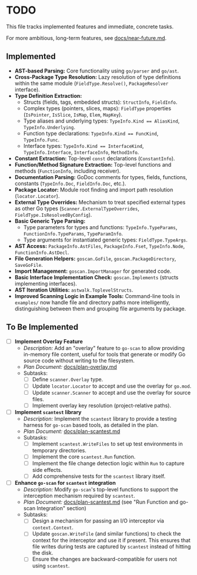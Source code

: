 # TODO

This file tracks implemented features and immediate, concrete tasks.

For more ambitious, long-term features, see [docs/near-future.md](./docs/near-future.md).

## Implemented

-   **AST-based Parsing:** Core functionality using `go/parser` and `go/ast`.
-   **Cross-Package Type Resolution:** Lazy resolution of type definitions within the same module (`FieldType.Resolve()`, `PackageResolver` interface).
-   **Type Definition Extraction:**
    -   Structs (fields, tags, embedded structs): `StructInfo`, `FieldInfo`.
    -   Complex types (pointers, slices, maps): `FieldType` properties (`IsPointer`, `IsSlice`, `IsMap`, `Elem`, `MapKey`).
    -   Type aliases and underlying types: `TypeInfo.Kind == AliasKind`, `TypeInfo.Underlying`.
    -   Function type declarations: `TypeInfo.Kind == FuncKind`, `TypeInfo.Func`.
    -   Interface types: `TypeInfo.Kind == InterfaceKind`, `TypeInfo.Interface`, `InterfaceInfo`, `MethodInfo`.
-   **Constant Extraction:** Top-level `const` declarations (`ConstantInfo`).
-   **Function/Method Signature Extraction:** Top-level functions and methods (`FunctionInfo`, including receiver).
-   **Documentation Parsing:** GoDoc comments for types, fields, functions, constants (`TypeInfo.Doc`, `FieldInfo.Doc`, etc.).
-   **Package Locator:** Module root finding and import path resolution (`locator.Locator`).
-   **External Type Overrides:** Mechanism to treat specified external types as other Go types (`Scanner.ExternalTypeOverrides`, `FieldType.IsResolvedByConfig`).
-   **Basic Generic Type Parsing:**
    -   Type parameters for types and functions: `TypeInfo.TypeParams`, `FunctionInfo.TypeParams`, `TypeParamInfo`.
    -   Type arguments for instantiated generic types: `FieldType.TypeArgs`.
-   **AST Access:** `PackageInfo.AstFiles`, `PackageInfo.Fset`, `TypeInfo.Node`, `FunctionInfo.AstDecl`.
-   **File Generation Helpers:** `goscan.GoFile`, `goscan.PackageDirectory`, `SaveGoFile`.
-   **Import Management:** `goscan.ImportManager` for generated code.
-   **Basic Interface Implementation Check:** `goscan.Implements` (structs implementing interfaces).
-   **AST Iteration Utilities:** `astwalk.ToplevelStructs`.
-   **Improved Scanning Logic in Example Tools:** Command-line tools in `examples/` now handle file and directory paths more intelligently, distinguishing between them and grouping file arguments by package.

## To Be Implemented

- [ ] **Implement Overlay Feature**
  - *Description:* Add an "overlay" feature to `go-scan` to allow providing in-memory file content, useful for tools that generate or modify Go source code without writing to the filesystem.
  - *Plan Document:* [docs/plan-overlay.md](./docs/plan-overlay.md)
  - Subtasks:
    - [ ] Define `scanner.Overlay` type.
    - [ ] Update `locator.Locator` to accept and use the overlay for `go.mod`.
    - [ ] Update `scanner.Scanner` to accept and use the overlay for source files.
    - [ ] Implement overlay key resolution (project-relative paths).

- [ ] **Implement `scantest` library**
  - *Description:* Implement the `scantest` library to provide a testing harness for `go-scan` based tools, as detailed in the plan.
  - *Plan Document:* [docs/plan-scantest.md](./docs/plan-scantest.md)
  - Subtasks:
    - [ ] Implement `scantest.WriteFiles` to set up test environments in temporary directories.
    - [ ] Implement the core `scantest.Run` function.
    - [ ] Implement the file change detection logic within `Run` to capture side effects.
    - [ ] Add comprehensive tests for the `scantest` library itself.

- [ ] **Enhance `go-scan` for `scantest` integration**
  - *Description:* Modify `go-scan`'s top-level functions to support the interception mechanism required by `scantest`.
  - *Plan Document:* [docs/plan-scantest.md](./docs/plan-scantest.md) (see "Run Function and go-scan Integration" section)
  - Subtasks:
    - [ ] Design a mechanism for passing an I/O interceptor via `context.Context`.
    - [ ] Update `goscan.WriteFile` (and similar functions) to check the context for the interceptor and use it if present. This ensures that file writes during tests are captured by `scantest` instead of hitting the disk.
    - [ ] Ensure the changes are backward-compatible for users not using `scantest`.
